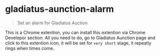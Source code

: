 # gladiatus-aunction-alarm

> Set an alarm for Gladiatus Auction

This is a Chrome extention, you can install this extention via Chrome Develepor section. All you need to do, go to Gladiatus Aunction page and click to this extention icon, it will be set for `very short` stage, it repeatly rings when times come.
